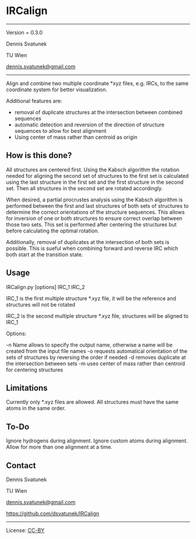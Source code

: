 # IRCalign

___________________________
Version = 0.3.0

Dennis Svatunek

TU Wien

dennis.svatunek@gmail.com
___________________________

Align and combine two multiple coordinate \*xyz files, e.g. IRCs, to the same coordinate system for better visualization.

Additional features are:
* removal of duplicate structures at the intersection between combined sequences
* automatic detection and reversion of the direction of structure sequences to allow for best alignment
* Using center of mass rather than centroid as origin

## How is this done?

All structures are centered first. Using the Kabsch algorithm the rotation needed for aligning the second set of structures to the first set is calculated using the last structure in the first set and the first structure in the second set. Then all structures in the second set are rotated accordingly.

When desired, a partial procrustes analysis using the Kabsch algorithm is performed between the first and last structures of both sets of structures to determine the correct orientations of the structure sequences. This allows for inversion of one or both structures to ensure correct overlap between those two sets. This set is performed after centering the structures but before calculating the optimal rotation.

Additionally, removal of duplicates at the intersection of both sets is possible. This is sueful when combining forward and reverse IRC which both start at the transition state.

## Usage

IRCalign.py \[options] IRC_1 IRC_2 

IRC_1 is the first multiple structure \*.xyz file, it will be the reference and structures will not be rotated

IRC_2 is the second multiple structure \*.xyz file, structures will be aligned to IRC_1

Options:

-n Name   allows to specify the output name, otherwise a name will be created from the input file names
-o        requests automatical orientation of the sets of structures by reversing the order if needed
-d        removes duplicate at the intersection between sets
-m        uses center of mass rather than centroid for centering structures

## Limitations

Currently only \*.xyz files are allowed.
All structures must have the same atoms in the same order.

## To-Do

Ignore hydrogens during alignment.
Ignore custom atoms during alignment.
Allow for more than one alignment at a time.

## Contact

Dennis Svatunek

TU Wien

dennis.svatunek@gmail.com

https://github.com/dsvatunek/IRCalign

_____________________________

License: [CC-BY](https://creativecommons.org/licenses/by/3.0/)
